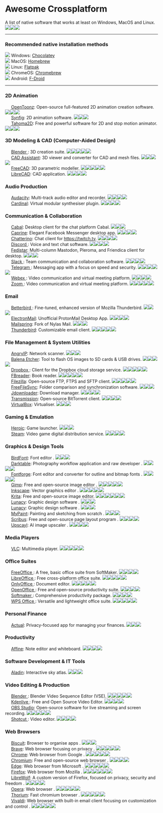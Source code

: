 # Awesome Crossplatform
A list of native software that works at least on Windows, MacOS and Linux.<br>
[<img src=img/win.svg>](## "Windows")[<img src=img/mac.svg>](## "MacOS")[<img src=img/linux.svg>](## "Linux")

---

### Recommended native installation methods
[<img src=img/win.svg>](## "Windows") Windows: [Chocolatey](https://chocolatey.org/install) <br>
[<img src=img/mac.svg>](## "MacOS") MacOS: [Homebrew](https://brew.sh/)<br>
[<img src=img/linux.svg>](## "Linux") Linux: [Flatpak](https://flatpak.org/setup/)<br>
[<img src=img/chrome.svg>](## "ChromeOS") ChromeOS: [Chromebrew](https://chromebrew.github.io/)<br>
[<img src=img/android.svg>](## "Android") Android: [F-Droid](https://f-droid.org/)

---

### 2D Animation
[<img src="https://opentoonz.github.io/img/favicon.ico" height=16px>](## "OpenToonz") [OpenToonz](https://opentoonz.github.io/): Open-source full-featured 2D animation creation software. [<img src=img/win.svg>](## "Windows")[<img src=img/mac.svg>](## "MacOS")[<img src=img/linux.svg>](## "Linux")<br>
[<img src="https://www.synfig.org/favicon.ico" height=16px>](## "Synfig") [Synfig](https://www.synfig.org/): 2D animation software. [<img src=img/win.svg>](## "Windows")[<img src=img/mac.svg>](## "MacOS")[<img src=img/linux.svg>](## "Linux")<br>
[<img src="https://tahoma2d.org/media/branding/favicon.ico" height=16px>](## "Tahoma2D") [Tahoma2D](https://tahoma2d.org/): Free and powerful software for 2D and stop motion animator. [<img src=img/win.svg>](## "Windows")[<img src=img/mac.svg>](## "MacOS")[<img src=img/linux.svg>](## "Linux")<br>
### 3D Modeling & CAD (Computer-Aided Design)
[<img src="https://www.blender.org/wp-content/themes/bthree/assets/icons/favicon.svg" height=16px>](## "Blender ") [Blender ](https://www.blender.org/): 3D creation suite. [<img src=img/win.svg>](## "Windows")[<img src=img/mac.svg>](## "MacOS")[<img src=img/linux.svg>](## "Linux")[<img src=img/android.svg>](## "Android")[<img src=img/chrome.svg>](## "ChromeOS")<br>
[<img src="https://www.opencascade.com/wp-content/themes/opencascade/assets/img/favicon.ico" height=16px>](## "CAD Assistant") [CAD Assistant](https://www.opencascade.com/products/cad-assistant/): 3D viewer and converter for CAD and mesh files. [<img src=img/win.svg>](## "Windows")[<img src=img/mac.svg>](## "MacOS & iOS")[<img src=img/linux.svg>](## "Linux")[<img src=img/android.svg>](## "Android")<br>
[<img src="https://www.freecad.org/images/favicon.ico" height=16px>](## "FreeCAD") [FreeCAD](https://www.freecad.org/): 3D parametric modeller. [<img src=img/win.svg>](## "Windows")[<img src=img/mac.svg>](## "MacOS")[<img src=img/linux.svg>](## "Linux")[<img src=img/chrome.svg>](## "ChromeOS")[<img src=img/freebds.svg>](## "FreeBDS")<br>
[<img src="https://librecad.org/favicon.ico" height=16px>](## "LibreCAD") [LibreCAD](https://librecad.org/): CAD application. [<img src=img/win.svg>](## "Windows")[<img src=img/mac.svg>](## "MacOS")[<img src=img/linux.svg>](## "Linux")[<img src=img/freebds.svg>](## "FreeBDS")<br>
### Audio Production
[<img src="https://www.audacityteam.org/favicon.svg" height=16px>](## "Audacity") [Audacity](https://www.audacityteam.org/): Multi-track audio editor and recorder. [<img src=img/win.svg>](## "Windows")[<img src=img/mac.svg>](## "MacOS")[<img src=img/linux.svg>](## "Linux")[<img src=img/chrome.svg>](## "ChromeOS")<br>
[<img src="https://cardinal.kx.studio/favicon.ico" height=16px>](## "Cardinal") [Cardinal](https://cardinal.kx.studio/): Virtual modular synthesiser plugin. [<img src=img/win.svg>](## "Windows")[<img src=img/mac.svg>](## "MacOS")[<img src=img/linux.svg>](## "Linux")[<img src=img/freebds.svg>](## "FreeBDS")<br>
### Communication & Collaboration
[<img src="https://cabal.chat/logo.black.svg" height=16px>](## "Cabal") [Cabal](https://cabal.chat/): Desktop client for the chat platform Cabal. [<img src=img/win.svg>](## "Windows")[<img src=img/mac.svg>](## "MacOS")[<img src=img/linux.svg>](## "Linux")<br>
[<img src="https://github.com/sindresorhus/caprine/raw/main/media/AppIcon-readme.png" height=16px>](## "Caprine") [Caprine](https://github.com/sindresorhus/caprine  ): Elegant Facebook Messenger desktop app. [<img src=img/win.svg>](## "Windows")[<img src=img/mac.svg>](## "MacOS")[<img src=img/linux.svg>](## "Linux")[<img src=img/chrome.svg>](## "ChromeOS")<br>
[<img src="https://chatterino.com/logo.svg" height=16px>](## "Chatterino") [Chatterino](https://chatterino.com/  ): Chat client for https://twitch.tv. [<img src=img/win.svg>](## "Windows")[<img src=img/mac.svg>](## "MacOS")[<img src=img/linux.svg>](## "Linux")[<img src=img/freebds.svg>](## "FreeBDS")<br>
[<img src="https://cdn.prod.website-files.com/6257adef93867e50d84d30e2/62fddf0fde45a8baedcc7ee5_847541504914fd33810e70a0ea73177e%20(2)-1.png" height=16px>](## "Discord ") [Discord ](https://discord.com/): Voice and text chat software. [<img src=img/win.svg>](## "Windows")[<img src=img/mac.svg>](## "MacOS & iOS")[<img src=img/linux.svg>](## "Linux")[<img src=img/android.svg>](## "Android")<br>
[<img src="https://fedistar.net/favicon/favicon.ico" height=16px>](## "Fedistar") [Fedistar](https://fedistar.net/): Multi-column Mastodon, Pleroma, and Friendica client for desktop. [<img src=img/win.svg>](## "Windows")[<img src=img/mac.svg>](## "MacOS")[<img src=img/linux.svg>](## "Linux")<br>
[<img src="https://a.slack-edge.com/e6a93c1/img/icons/favicon-32.png" height=16px>](## "Slack ") [Slack ](https://slack.com/): Team communication and collaboration software. [<img src=img/win.svg>](## "Windows")[<img src=img/mac.svg>](## "MacOS & iOS")[<img src=img/linux.svg>](## "Linux")[<img src=img/android.svg>](## "Android")<br>
[<img src="https://web.telegram.org/favicon.ico" height=16px>](## "Telegram ") [Telegram ](https://web.telegram.org/): Messaging app with a focus on speed and security. [<img src=img/win.svg>](## "Windows")[<img src=img/mac.svg>](## "MacOS & iOS")[<img src=img/linux.svg>](## "Linux")[<img src=img/android.svg>](## "Android")[<img src=img/chrome.svg>](## "ChromeOS")<br>
[<img src="https://www.webex.com/content/dam/wbx/global/images/webex-favicon.png" height=16px>](## "Webex ") [Webex ](https://www.webex.com/): Video communication and virtual meeting platform. [<img src=img/win.svg>](## "Windows")[<img src=img/mac.svg>](## "MacOS & iOS")[<img src=img/linux.svg>](## "Linux")[<img src=img/android.svg>](## "Android")<br>
[<img src="https://st1.zoom.us/homepage/publish/primary/assets/images/zoom.ico" height=16px>](## "Zoom ") [Zoom ](https://www.zoom.com/): Video communication and virtual meeting platform. [<img src=img/win.svg>](## "Windows")[<img src=img/mac.svg>](## "MacOS & iOS")[<img src=img/linux.svg>](## "Linux")[<img src=img/android.svg>](## "Android")[<img src=img/chrome.svg>](## "ChromeOS")<br>
### Email
[<img src="https://www.betterbird.eu/favicon.ico" height=16px>](## "Betterbird ") [Betterbird ](https://www.betterbird.eu/): Fine-tuned, enhanced version of Mozilla Thunderbird. [<img src=img/win.svg>](## "Windows")[<img src=img/mac.svg>](## "MacOS")[<img src=img/linux.svg>](## "Linux")<br>
[<img src="https://proton.me/favicons/favicon.ico" height=16px>](## "ElectronMail") [ElectronMail](https://github.com/vladimiry/ElectronMail): Unofficial ProtonMail Desktop App. [<img src=img/win.svg>](## "Windows")[<img src=img/mac.svg>](## "MacOS")[<img src=img/linux.svg>](## "Linux")[<img src=img/chrome.svg>](## "ChromeOS")<br>
[<img src="img/mailspring.png" height=16px>](## "Mailspring") [Mailspring](https://www.getmailspring.com/): Fork of Nylas Mail. [<img src=img/win.svg>](## "Windows")[<img src=img/mac.svg>](## "MacOS")[<img src=img/linux.svg>](## "Linux")<br>
[<img src="https://www.thunderbird.net/media/img/thunderbird/favicon.ico" height=16px>](## "Thunderbird") [Thunderbird](https://www.thunderbird.net/): Customizable email client. [<img src=img/win.svg>](## "Windows")[<img src=img/mac.svg>](## "MacOS")[<img src=img/linux.svg>](## "Linux")[<img src=img/android.svg>](## "Android")[<img src=img/freebds.svg>](## "FreeBDS")<br>
### File Management & System Utilities
[<img src="https://angryip.org/favicon.ico" height=16px>](## "AngryIP") [AngryIP](https://angryip.org/): Network scanner. [<img src=img/win.svg>](## "Windows")[<img src=img/mac.svg>](## "MacOS")[<img src=img/linux.svg>](## "Linux")<br>
[<img src="https://etcher.balena.io/images/favicon.png" height=16px>](## "Balena Etcher") [Balena Etcher](https://etcher.balena.io/): Tool to flash OS images to SD cards & USB drives. [<img src=img/win.svg>](## "Windows")[<img src=img/mac.svg>](## "MacOS")[<img src=img/linux.svg>](## "Linux")[<img src=img/chrome.svg>](## "ChromeOS")<br>
[<img src="https://cfl.dropboxstatic.com/static/metaserver/static/images/favicon.ico" height=16px>](## "Dropbox ") [Dropbox ](https://www.dropbox.com/): Client for the Dropbox cloud storage service. [<img src=img/win.svg>](## "Windows")[<img src=img/mac.svg>](## "MacOS & iOS")[<img src=img/linux.svg>](## "Linux")[<img src=img/android.svg>](## "Android")[<img src=img/chrome.svg>](## "ChromeOS")<br>
[<img src="https://fbreader.org/static/images/logo.svg" height=16px>](## "FBreader") [FBreader](https://fbreader.org/): Book reader. [<img src=img/win.svg>](## "Windows")[<img src=img/mac.svg>](## "MacOS & iOS")[<img src=img/linux.svg>](## "Linux")[<img src=img/android.svg>](## "Android")[<img src=img/freebds.svg>](## "FreeBDS")<br>
[<img src="img/filezilla.ico" height=16px>](## "Filezilla") [Filezilla](https://filezilla-project.org/): Open-source FTP, FTPS and SFTP client. [<img src=img/win.svg>](## "Windows")[<img src=img/mac.svg>](## "MacOS")[<img src=img/linux.svg>](## "Linux")[<img src=img/chrome.svg>](## "ChromeOS")[<img src=img/freebds.svg>](## "FreeBDS")<br>
[<img src="https://freefilesync.org/images/freefilesync.ico" height=16px>](## "FreeFileSync") [FreeFileSync](https://freefilesync.org/): Folder comparison and synchronization software. [<img src=img/win.svg>](## "Windows")[<img src=img/mac.svg>](## "MacOS")[<img src=img/linux.svg>](## "Linux")<br>
[<img src="img/jdownloader.ico" height=16px>](## "Jdownloader") [Jdownloader](https://jdownloader.org/): Download manager. [<img src=img/win.svg>](## "Windows")[<img src=img/mac.svg>](## "MacOS")[<img src=img/linux.svg>](## "Linux")[<img src=img/freebds.svg>](## "FreeBDS")<br>
[<img src="https://transmissionbt.com/assets/images/icons/favicon.ico" height=16px>](## "Transmission") [Transmission](https://transmissionbt.com/): Open-source BitTorrent client. [<img src=img/win.svg>](## "Windows")[<img src=img/mac.svg>](## "MacOS")[<img src=img/linux.svg>](## "Linux")[<img src=img/chrome.svg>](## "ChromeOS")<br>
[<img src="https://www.virtualbox.org/favicon.ico" height=16px>](## "VirtualBox") [VirtualBox](https://www.virtualbox.org/): Virtualiser. [<img src=img/win.svg>](## "Windows")[<img src=img/mac.svg>](## "MacOS")[<img src=img/linux.svg>](## "Linux")<br>
### Gaming & Emulation
[<img src="https://heroicgameslauncher.com/favicon.ico" height=16px>](## "Heroic") [Heroic](https://heroicgameslauncher.com/): Game launcher. [<img src=img/win.svg>](## "Windows")[<img src=img/mac.svg>](## "MacOS")[<img src=img/linux.svg>](## "Linux")<br>
[<img src="https://store.steampowered.com/favicon.ico" height=16px>](## "Steam") [Steam](https://store.steampowered.com/): Video game digital distribution service. [<img src=img/win.svg>](## "Windows")[<img src=img/mac.svg>](## "MacOS & iOS")[<img src=img/linux.svg>](## "Linux")[<img src=img/android.svg>](## "Android")<br>
### Graphics & Design Tools
[<img src="https://birdfont.org/favicon.ico" height=16px>](## "BirdFont") [BirdFont](https://birdfont.org/): Font editor . [<img src=img/win.svg>](## "Windows")[<img src=img/mac.svg>](## "MacOS")[<img src=img/linux.svg>](## "Linux")<br>
[<img src="https://www.darktable.org/favicon.ico" height=16px>](## "Darktable") [Darktable](https://www.darktable.org/): Photography workflow application and raw developer . [<img src=img/win.svg>](## "Windows")[<img src=img/mac.svg>](## "MacOS")[<img src=img/linux.svg>](## "Linux")[<img src=img/chrome.svg>](## "ChromeOS")<br>
[<img src="https://fontforge.org/assets/img/favicon-32x32.png" height=16px>](## "Fontforge") [Fontforge](https://fontforge.org/): Font editor and converter for outline and bitmap fonts . [<img src=img/win.svg>](## "Windows")[<img src=img/mac.svg>](## "MacOS")[<img src=img/linux.svg>](## "Linux")[<img src=img/chrome.svg>](## "ChromeOS")<br>
[<img src="https://www.gimp.org/images/wilber32.png" height=16px>](## "Gimp") [Gimp](https://www.gimp.org/): Free and open-source image editor . [<img src=img/win.svg>](## "Windows")[<img src=img/mac.svg>](## "MacOS")[<img src=img/linux.svg>](## "Linux")[<img src=img/chrome.svg>](## "ChromeOS")[<img src=img/freebds.svg>](## "FreeBDS")<br>
[<img src="https://media.inkscape.org/static/images/inkscape-favicon.png" height=16px>](## "Inkscape") [Inkscape](https://inkscape.org/): Vector graphics editor . [<img src=img/win.svg>](## "Windows")[<img src=img/mac.svg>](## "MacOS")[<img src=img/linux.svg>](## "Linux")[<img src=img/chrome.svg>](## "ChromeOS")[<img src=img/freebds.svg>](## "FreeBDS")<br>
[<img src="https://krita.org/images/favicon.ico" height=16px>](## "Krita") [Krita](https://krita.org/): Free and open-source image editor. [<img src=img/win.svg>](## "Windows")[<img src=img/mac.svg>](## "MacOS")[<img src=img/linux.svg>](## "Linux")[<img src=img/android.svg>](## "Android")[<img src=img/chrome.svg>](## "ChromeOS")[<img src=img/freebds.svg>](## "FreeBDS")<br>
[<img src="https://icons8.com/vue-static/landings/lunacy-new/favicon-32.png" height=16px>](## "Lunacy") [Lunacy](https://icons8.com/lunacy): Graphic design software . [<img src=img/win.svg>](## "Windows")[<img src=img/mac.svg>](## "MacOS")[<img src=img/linux.svg>](## "Linux")<br>
[<img src="https://icons8.com/vue-static/landings/lunacy-new/favicon-32.png" height=16px>](## "Lunacy") [Lunacy](https://icons8.com/lunacy): Graphic design software . [<img src=img/win.svg>](## "Windows")[<img src=img/mac.svg>](## "MacOS")[<img src=img/linux.svg>](## "Linux")<br>
[<picture><source media="(prefers-color-scheme: dark)" srcset="https://www.mypaint.app/images/mypaint/favicon-light.svg"><img height=16px src="https://www.mypaint.app/images/mypaint/favicon-dark.svg"></picture>](## "MyPaint") [MyPaint](https://www.mypaint.app/en/): Painting and sketching from scratch . [<img src=img/win.svg>](## "Windows")[<img src=img/mac.svg>](## "MacOS")[<img src=img/linux.svg>](## "Linux")<br>
[<img src="https://www.scribus.net/wp-content/uploads/2023/07/cropped-g1984-32x32.png" height=16px>](## "Scribus") [Scribus](https://www.scribus.net/): Free and open-source page layout program . [<img src=img/win.svg>](## "Windows")[<img src=img/mac.svg>](## "MacOS")[<img src=img/linux.svg>](## "Linux")[<img src=img/freebds.svg>](## "FreeBDS")<br>
[<img src="https://upscayl.org/logo/64x64.png" height=16px>](## "Upscayl") [Upscayl](https://upscayl.org/): AI image upscaler . [<img src=img/win.svg>](## "Windows")[<img src=img/mac.svg>](## "MacOS")[<img src=img/linux.svg>](## "Linux")[<img src=img/chrome.svg>](## "ChromeOS")<br>
### Media Players
[<img src="https://images.videolan.org/images/favicon.ico" height=16px>](## "VLC") [VLC](https://www.videolan.org/): Multimedia player. [<img src=img/win.svg>](## "Windows")[<img src=img/mac.svg>](## "MacOS & iOS")[<img src=img/linux.svg>](## "Linux")[<img src=img/android.svg>](## "Android")[<img src=img/freebds.svg>](## "FreeBDS")<br>
### Office Suites
[<img src="https://www.softmaker.com/templates/joomaker/images/softmaker-favicon.svg" height=16px>](## "FreeOffice ") [FreeOffice ](https://www.freeoffice.com/): A free, basic office suite from SoftMaker. [<img src=img/win.svg>](## "Windows")[<img src=img/mac.svg>](## "MacOS")[<img src=img/linux.svg>](## "Linux")[<img src=img/android.svg>](## "Android")<br>
[<img src="https://www.libreoffice.org/themes/libreofficenew/favicon.ico" height=16px>](## "LibreOffice ") [LibreOffice ](https://www.libreoffice.org/): Free cross-platform office suite. [<img src=img/win.svg>](## "Windows")[<img src=img/mac.svg>](## "MacOS & iOS")[<img src=img/linux.svg>](## "Linux")[<img src=img/android.svg>](## "Android")[<img src=img/freebds.svg>](## "FreeBDS")<br>
[<img src="https://static-www.onlyoffice.com/v9.5.0/images/favicons01/favicon32.png" height=16px>](## "OnlyOffice ") [OnlyOffice ](https://www.onlyoffice.com/): Document editor. [<img src=img/win.svg>](## "Windows")[<img src=img/mac.svg>](## "MacOS & iOS")[<img src=img/linux.svg>](## "Linux")[<img src=img/android.svg>](## "Android")[<img src=img/chrome.svg>](## "ChromeOS")<br>
[<img src="https://www.openoffice.org/favicon.ico" height=16px>](## "OpenOffice ") [OpenOffice ](https://www.openoffice.org/): Free and open-source productivity suite. [<img src=img/win.svg>](## "Windows")[<img src=img/mac.svg>](## "MacOS & iOS")[<img src=img/linux.svg>](## "Linux")[<img src=img/freebds.svg>](## "FreeBDS")<br>
[<img src="https://www.softmaker.com/templates/joomaker/images/softmaker-favicon.svg" height=16px>](## "Softmaker ") [Softmaker ](https://www.softmaker.com/): Comprehensive productivity package. [<img src=img/win.svg>](## "Windows")[<img src=img/mac.svg>](## "MacOS & iOS")[<img src=img/linux.svg>](## "Linux")[<img src=img/android.svg>](## "Android")<br>
[<img src="https://es.wps.com/favicon.ico" height=16px>](## "WPS Office ") [WPS Office ](https://es.wps.com/): Versatile and lightweight office suite. [<img src=img/win.svg>](## "Windows")[<img src=img/mac.svg>](## "MacOS & iOS")[<img src=img/linux.svg>](## "Linux")[<img src=img/android.svg>](## "Android")[<img src=img/freebds.svg>](## "FreeBDS")<br>
### Personal Finance
[<img src="https://actualbudget.org/img/favicon.ico" height=16px>](## "Actual") [Actual](https://actualbudget.org/): Privacy-focused app for managing your finances. [<img src=img/win.svg>](## "Windows")[<img src=img/mac.svg>](## "MacOS")[<img src=img/linux.svg>](## "Linux")<br>
### Productivity
[<img src="https://affine.pro/favicon-96.png" height=16px>](## "Affine") [Affine](https://affine.pro/download): Note editor and whiteboard. [<img src=img/win.svg>](## "Windows")[<img src=img/mac.svg>](## "MacOS & iOS")[<img src=img/linux.svg>](## "Linux")[<img src=img/android.svg>](## "Android")<br>
### Software Development & IT Tools
[<img src="https://aladin.cds.unistra.fr/favicon.ico" height=16px>](## "Aladin") [Aladin](https://aladin.cds.unistra.fr/AladinDesktop/#Download): Interactive sky atlas. [<img src=img/win.svg>](## "Windows")[<img src=img/mac.svg>](## "MacOS")[<img src=img/linux.svg>](## "Linux")<br>
### Video Editing & Production
[<img src="https://www.blender.org/wp-content/themes/bthree/assets/icons/favicon.svg" height=16px>](## "Blender ") [Blender ](https://www.blender.org/): Blender Video Sequence Editor (VSE). [<img src=img/win.svg>](## "Windows")[<img src=img/mac.svg>](## "MacOS")[<img src=img/linux.svg>](## "Linux")[<img src=img/android.svg>](## "Android")[<img src=img/chrome.svg>](## "ChromeOS")<br>
[<img src="https://kdenlive.org/favicon-32x32.png" height=16px>](## "Kdenlive ") [Kdenlive ](https://kdenlive.org/): Free and Open Source Video Editor. [<img src=img/win.svg>](## "Windows")[<img src=img/mac.svg>](## "MacOS")[<img src=img/linux.svg>](## "Linux")[<img src=img/freebds.svg>](## "FreeBDS")<br>
[<img src="https://obsproject.com/favicon-32x32.png" height=16px>](## "OBS Studio") [OBS Studio](https://obsproject.com/): Open-source software for live streaming and screen recording. [<img src=img/win.svg>](## "Windows")[<img src=img/mac.svg>](## "MacOS")[<img src=img/linux.svg>](## "Linux")[<img src=img/chrome.svg>](## "ChromeOS")[<img src=img/freebds.svg>](## "FreeBDS")<br>
[<img src="https://www.shotcut.org/assets/img/favicon.ico" height=16px>](## "Shotcut ") [Shotcut ](https://www.shotcut.org/): Video editor. [<img src=img/win.svg>](## "Windows")[<img src=img/mac.svg>](## "MacOS")[<img src=img/linux.svg>](## "Linux")[<img src=img/freebds.svg>](## "FreeBDS")<br>
### Web Browsers
[<img src="https://storage.googleapis.com/production-os-assets/assets/352b11f0-9dc4-4905-aafd-f48929e6d8b5" height=16px>](## "Biscuit") [Biscuit](https://eatbiscuit.com/): Browser to organise apps . [<img src=img/win.svg>](## "Windows")[<img src=img/mac.svg>](## "MacOS")[<img src=img/linux.svg>](## "Linux")<br>
[<img src="https://brave.com/static-assets/images/cropped-brave_appicon_release-32x32.png" height=16px>](## "Brave") [Brave](https://brave.com/): Web browser focusing on privacy . [<img src=img/win.svg>](## "Windows")[<img src=img/mac.svg>](## "MacOS & iOS")[<img src=img/linux.svg>](## "Linux")[<img src=img/android.svg>](## "Android")[<img src=img/chrome.svg>](## "ChromeOS")<br>
[<img src="https://www.google.com/chrome/static/images/favicons/favicon-32x32.png" height=16px>](## "Chrome") [Chrome](https://www.google.com/chrome/): Web browser from Google . [<img src=img/win.svg>](## "Windows")[<img src=img/mac.svg>](## "MacOS & iOS")[<img src=img/linux.svg>](## "Linux")[<img src=img/android.svg>](## "Android")[<img src=img/chrome.svg>](## "ChromeOS")<br>
[<img src="https://www.chromium.org/favicon.ico" height=16px>](## "Chromium") [Chromium](https://www.chromium.org/chromium-projects/): Free and open-source web browser . [<img src=img/win.svg>](## "Windows")[<img src=img/mac.svg>](## "MacOS")[<img src=img/linux.svg>](## "Linux")[<img src=img/android.svg>](## "Android")<br>
[<img src="https://edgestatic.azureedge.net/welcome/static/favicon.png" height=16px>](## "Edge") [Edge](https://www.microsoft.com/edge/): Web browser from Microsoft . [<img src=img/win.svg>](## "Windows")[<img src=img/mac.svg>](## "MacOS & iOS")[<img src=img/linux.svg>](## "Linux")[<img src=img/android.svg>](## "Android")[<img src=img/chrome.svg>](## "ChromeOS")<br>
[<img src="https://www.firefox.com/media/img/favicons/firefox/browser/favicon.f093404c0135.ico" height=16px>](## "Firefox") [Firefox](https://www.firefox.com/): Web browser from Mozilla . [<img src=img/win.svg>](## "Windows")[<img src=img/mac.svg>](## "MacOS & iOS")[<img src=img/linux.svg>](## "Linux")[<img src=img/android.svg>](## "Android")[<img src=img/chrome.svg>](## "ChromeOS")[<img src=img/freebds.svg>](## "FreeBDS")<br>
[<img src="https://librewolf.net/favicon.ico" height=16px>](## "LibreWolf") [LibreWolf](https://librewolf.net/): A custom version of Firefox, focused on privacy, security and freedom . [<img src=img/win.svg>](## "Windows")[<img src=img/mac.svg>](## "MacOS")[<img src=img/linux.svg>](## "Linux")[<img src=img/freebds.svg>](## "FreeBDS")<br>
[<img src="https://cdn-production-opera-website.operacdn.com/staticfiles/assets/images/favicon/opera/favicon-32x32.ddd494719bed.png" height=16px>](## "Opera") [Opera](https://www.opera.com/): Web browser . [<img src=img/win.svg>](## "Windows")[<img src=img/mac.svg>](## "MacOS & iOS")[<img src=img/linux.svg>](## "Linux")[<img src=img/android.svg>](## "Android")[<img src=img/chrome.svg>](## "ChromeOS")<br>
[<img src="https://thorium.rocks/favicon-32x32.png" height=16px>](## "Thorium") [Thorium](https://thorium.rocks/): Fast chromium browser . [<img src=img/win.svg>](## "Windows")[<img src=img/mac.svg>](## "MacOS")[<img src=img/linux.svg>](## "Linux")[<img src=img/android.svg>](## "Android")[<img src=img/chrome.svg>](## "ChromeOS")<br>
[<img src="https://vivaldi.com/wp-content/uploads/cropped-favicon-32x32.png" height=16px>](## "Vivaldi") [Vivaldi](https://vivaldi.com/): Web browser with built-in email client focusing on customization and control . [<img src=img/win.svg>](## "Windows")[<img src=img/mac.svg>](## "MacOS & iOS")[<img src=img/linux.svg>](## "Linux")[<img src=img/android.svg>](## "Android")[<img src=img/chrome.svg>](## "ChromeOS")<br>

